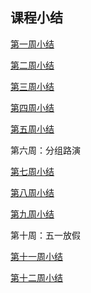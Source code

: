 ## 课程小结

[第一周小结](../Study-Memo/P_073_Day1.md)

[第二周小结](../Study-Memo/P_073_Day2.md)

[第三周小结](../Study-Memo/P_073_Day3_jwy.md)

[第四周小结](../Study-Memo/P_073_Day4_jwy.md)

[第五周小结](../Study-Memo/P_073_Day5_jwy.md)

第六周：分组路演

[第七周小结](../Study-Memo/P_073_Day7_jwy.md)

[第八周小结](../Study-Memo/P_073_Day8_jwy.md)

[第九周小结](../Study-Memo/P_073_Day9_jwy.md)

第十周：五一放假

[第十一周小结](../Study-Memo/P_073_Day11_jwy.md)

[第十二周小结](../Study-Memo/P_073_Day12_jwy.md)



